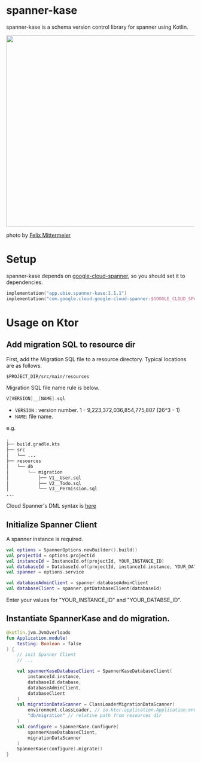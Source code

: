 # spanner-kase

spanner-kase is a schema version control library for spanner using Kotlin.

<img src="https://user-images.githubusercontent.com/749051/68369421-a04a8700-017d-11ea-802f-0e5895519757.jpg" width="512px"/>

photo by [Felix Mittermeier](https://www.pexels.com/ja-jp/photo/957912/)

# Setup

spanner-kase depends on [google-cloud-spanner](https://github.com/googleapis/google-cloud-java/tree/master/google-cloud-clients/google-cloud-spanner), so you should set it to dependencies.

```kotlin
implementation("app.ubie.spanner-kase:1.1.1")
implementation("com.google.cloud:google-cloud-spanner:$GOOGLE_CLOUD_SPANNER_VERSION")
```

# Usage on Ktor

## Add migration SQL to resource dir 

First, add the Migration SQL file to a resource directory.
Typical locations are as follows.

```
$PROJECT_DIR/src/main/resources
``` 

Migration SQL file name rule is below.

```kotlin
V[VERSION]__[NAME].sql
```

- `VERSION` : version number. 1 - 9,223,372,036,854,775,807 (26^3 - 1)
- `NAME`: file name.

e.g.

```sh
.
├── build.gradle.kts
├── src
│   └── ...
├── resources
│   └── db
│       └── migration
│           ├── V1__User.sql
│           ├── V2__Todo.sql
│           └── V3__Permission.sql
...
```

Cloud Spanner's DML syntax is [here](https://cloud.google.com/spanner/docs/dml-syntax)

## Initialize Spanner Client

A spanner instance is required.

```kotlin
val options = SpannerOptions.newBuilder().build()
val projectId = options.projectId
val instanceId = InstanceId.of(projectId, YOUR_INSTANCE_ID)
val databaseId = DatabaseId.of(projectId, instanceId.instance, YOUR_DATABSE_ID)
val spanner = options.service

val databaseAdminClient = spanner.databaseAdminClient
val databaseClient = spanner.getDatabaseClient(databaseId)
```

Enter your values ​​for "YOUR_INSTANCE_ID" and "YOUR_DATABSE_ID".

## Instantiate SpannerKase and do migration.

```kotlin
@kotlin.jvm.JvmOverloads
fun Application.module(
    testing: Boolean = false
) {
    // init Spanner Client
    // ... 

    val spannerKaseDatabaseClient = SpannerKaseDatabaseClient(
        instanceId.instance,
        databaseId.database,
        databaseAdminClient,
        databaseClient
    )
    val migrationDataScanner = ClassLoaderMigrationDataScanner(
        environment.classLoader, // io.ktor.application.Application.environment
        "db/migration" // relative path from resources dir
    )
    val configure = SpannerKase.Configure(
        spannerKaseDatabaseClient,
        migrationDataScanner
    ) 
    SpannerKase(configure).migrate()
}
```
